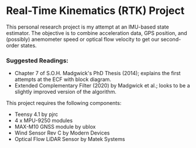 # Real-Time Kinematics (RTK) Project

This personal research project is my attempt at an IMU-based state estimator. The objective is to combine acceleration data, GPS position, and (possibly) anemometer speed or optical flow velocity to get our second-order states.

### Suggested Readings:
* Chapter 7 of S.O.H. Madgwick's PhD Thesis (2014); explains the first attempts at the ECF with block diagram.
* Extended Complementary Filter (2020) by Madgwick et al.; looks to be a slightly improved version of the algorithm.

This project requires the following components:
* Teensy 4.1 by pjrc
* 4 x MPU-9250 modules
* MAX-M10 GNSS module by ublox
* Wind Sensor Rev C by Modern Devices
* Optical Flow LiDAR Sensor by Matek Systems
